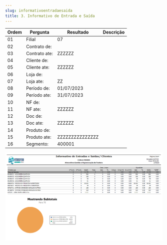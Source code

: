 ```yaml
---
slug: informativoentradaesaida
title: 3. Informativo de Entrada e Saída
---
```


Ordem | Pergunta | Resultado | Descrição
----- | -------- | --------- | ---------
01    |Filial |07 |
02    |Contrato de: | |
03    |Contrato ate: | ZZZZZZ|
04    |Cliente de: | |
05    |Cliente ate: |ZZZZZZ |
06    |Loja de: | |
07    |Loja ate: |ZZ |
08    |Período de: |01/07/2023 |
09    |Período ate: |31/07/2023 |
10    |NF de: | |
11    |NF ate: |ZZZZZZ|
12    |Doc de: | |
13    |Doc ate: |ZZZZZZ |
14    |Produto de: | |
15    |Produto ate:|ZZZZZZZZZZZZZZZ |
16    |Segmento: |400001 |

![Alt text](image-2.png)
